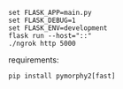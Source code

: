 ```
set FLASK_APP=main.py
set FLASK_DEBUG=1
set FLASK_ENV=development
flask run --host="::"
./ngrok http 5000
```


requirements:
```
pip install pymorphy2[fast]
```
